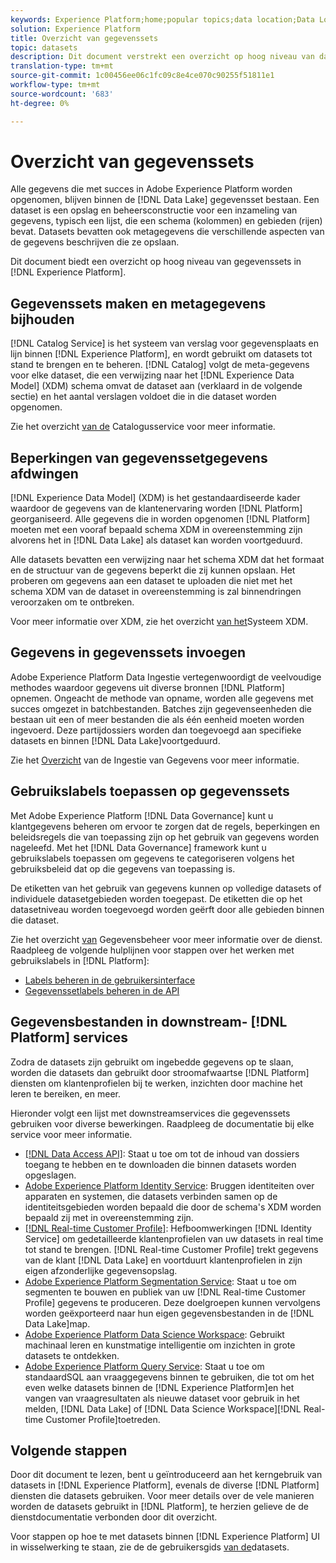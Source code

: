 ```yaml
---
keywords: Experience Platform;home;popular topics;data location;Data Location;Data management;data management;Lineage;lineage;data type;data types;Data types;Data type
solution: Experience Platform
title: Overzicht van gegevenssets
topic: datasets
description: Dit document verstrekt een overzicht op hoog niveau van datasets in Experience Platform.
translation-type: tm+mt
source-git-commit: 1c00456ee06c1fc09c8e4ce070c90255f51811e1
workflow-type: tm+mt
source-wordcount: '683'
ht-degree: 0%

---
```



# Overzicht van gegevenssets

Alle gegevens die met succes in Adobe Experience Platform worden opgenomen, blijven binnen de [!DNL Data Lake] gegevensset bestaan. Een dataset is een opslag en beheersconstructie voor een inzameling van gegevens, typisch een lijst, die een schema (kolommen) en gebieden (rijen) bevat. Datasets bevatten ook metagegevens die verschillende aspecten van de gegevens beschrijven die ze opslaan.

Dit document biedt een overzicht op hoog niveau van gegevenssets in [!DNL Experience Platform].

## Gegevenssets maken en metagegevens bijhouden

[!DNL Catalog Service] is het systeem van verslag voor gegevensplaats en lijn binnen [!DNL Experience Platform], en wordt gebruikt om datasets tot stand te brengen en te beheren. [!DNL Catalog] volgt de meta-gegevens voor elke dataset, die een verwijzing naar het [!DNL Experience Data Model] (XDM) schema omvat de dataset aan (verklaard in de volgende sectie) en het aantal verslagen voldoet die in die dataset worden opgenomen.

Zie het overzicht [van de](../home.md) Catalogusservice voor meer informatie.

## Beperkingen van gegevenssetgegevens afdwingen

[!DNL Experience Data Model] (XDM) is het gestandaardiseerde kader waardoor de gegevens van de klantenervaring worden [!DNL Platform] georganiseerd. Alle gegevens die in worden opgenomen [!DNL Platform] moeten met een vooraf bepaald schema XDM in overeenstemming zijn alvorens het in [!DNL Data Lake] als dataset kan worden voortgeduurd.

Alle datasets bevatten een verwijzing naar het schema XDM dat het formaat en de structuur van de gegevens beperkt die zij kunnen opslaan. Het proberen om gegevens aan een dataset te uploaden die niet met het schema XDM van de dataset in overeenstemming is zal binnendringen veroorzaken om te ontbreken.

Voor meer informatie over XDM, zie het overzicht [van het](../../xdm/home.md)Systeem XDM.

## Gegevens in gegevenssets invoegen

Adobe Experience Platform Data Ingestie vertegenwoordigt de veelvoudige methodes waardoor gegevens uit diverse bronnen [!DNL Platform] opnemen. Ongeacht de methode van opname, worden alle gegevens met succes omgezet in batchbestanden. Batches zijn gegevenseenheden die bestaan uit een of meer bestanden die als één eenheid moeten worden ingevoerd. Deze partijdossiers worden dan toegevoegd aan specifieke datasets en binnen [!DNL Data Lake]voortgeduurd.

Zie het [Overzicht](../../ingestion/home.md) van de Ingestie van Gegevens voor meer informatie.

## Gebruikslabels toepassen op gegevenssets

Met Adobe Experience Platform [!DNL Data Governance] kunt u klantgegevens beheren om ervoor te zorgen dat de regels, beperkingen en beleidsregels die van toepassing zijn op het gebruik van gegevens worden nageleefd. Met het [!DNL Data Governance] framework kunt u gebruikslabels toepassen om gegevens te categoriseren volgens het gebruiksbeleid dat op die gegevens van toepassing is.

De etiketten van het gebruik van gegevens kunnen op volledige datasets of individuele datasetgebieden worden toegepast. De etiketten die op het datasetniveau worden toegevoegd worden geërft door alle gebieden binnen die dataset.

Zie het overzicht [van](../../data-governance/home.md) Gegevensbeheer voor meer informatie over de dienst. Raadpleeg de volgende hulplijnen voor stappen over het werken met gebruikslabels in [!DNL Platform]:

* [Labels beheren in de gebruikersinterface](../../data-governance/labels/user-guide.md)
* [Gegevenssetlabels beheren in de API](../../data-governance/labels/dataset-api.md)

## Gegevensbestanden in downstream- [!DNL Platform] services

Zodra de datasets zijn gebruikt om ingebedde gegevens op te slaan, worden die datasets dan gebruikt door stroomafwaartse [!DNL Platform] diensten om klantenprofielen bij te werken, inzichten door machine het leren te bereiken, en meer.

Hieronder volgt een lijst met downstreamservices die gegevenssets gebruiken voor diverse bewerkingen. Raadpleeg de documentatie bij elke service voor meer informatie.

* [[!DNL Data Access API]](../../data-access/home.md): Staat u toe om tot de inhoud van dossiers toegang te hebben en te downloaden die binnen datasets worden opgeslagen.
* [Adobe Experience Platform Identity Service](../../identity-service/home.md): Bruggen identiteiten over apparaten en systemen, die datasets verbinden samen op de identiteitsgebieden worden bepaald die door de schema&#39;s XDM worden bepaald zij met in overeenstemming zijn.
* [[!DNL Real-time Customer Profile]](../../profile/home.md): Hefboomwerkingen [!DNL Identity Service] om gedetailleerde klantenprofielen van uw datasets in real time tot stand te brengen. [!DNL Real-time Customer Profile] trekt gegevens van de klant [!DNL Data Lake] en voortduurt klantenprofielen in zijn eigen afzonderlijke gegevensopslag.
* [Adobe Experience Platform Segmentation Service](../../segmentation/home.md): Staat u toe om segmenten te bouwen en publiek van uw [!DNL Real-time Customer Profile] gegevens te produceren. Deze doelgroepen kunnen vervolgens worden geëxporteerd naar hun eigen gegevensbestanden in de [!DNL Data Lake]map.
* [Adobe Experience Platform Data Science Workspace](../../data-science-workspace/home.md): Gebruikt machinaal leren en kunstmatige intelligentie om inzichten in grote datasets te ontdekken.
* [Adobe Experience Platform Query Service](../../query-service/home.md): Staat u toe om standaardSQL aan vraaggegevens binnen te gebruiken, die tot om het even welke datasets binnen de [!DNL Experience Platform]en het vangen van vraagresultaten als nieuwe dataset voor gebruik in het melden, [!DNL Data Lake] of [!DNL Data Science Workspace][!DNL Real-time Customer Profile]toetreden.

## Volgende stappen

Door dit document te lezen, bent u geïntroduceerd aan het kerngebruik van datasets in [!DNL Experience Platform], evenals de diverse [!DNL Platform] diensten die datasets gebruiken. Voor meer details over de vele manieren worden de datasets gebruikt in [!DNL Platform], te herzien gelieve de de dienstdocumentatie verbonden door dit overzicht.

Voor stappen op hoe te met datasets binnen [!DNL Experience Platform] UI in wisselwerking te staan, zie de de gebruikersgids [van de](user-guide.md)datasets.